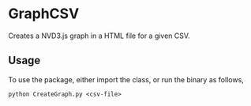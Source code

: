 # GraphCSV
Creates a NVD3.js graph in a HTML file for a given CSV. 

## Usage
To use the package, either import the class, or run the binary as follows,

```
python CreateGraph.py <csv-file>
```
